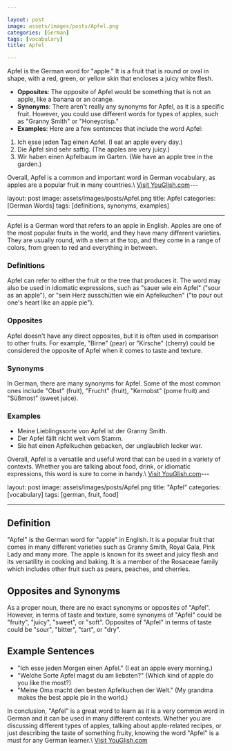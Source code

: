 ```yaml
---

layout: post
image: assets/images/posts/Apfel.png
categories: [German]
tags: [vocabulary]
title: Apfel

---
```


Apfel is the German word for "apple." It is a fruit that is round or oval in shape, with a red, green, or yellow skin that encloses a juicy white flesh.

* **Opposites**: The opposite of Apfel would be something that is not an apple, like a banana or an orange.
* **Synonyms**: There aren't really any synonyms for Apfel, as it is a specific fruit. However, you could use different words for types of apples, such as "Granny Smith" or "Honeycrisp."
* **Examples**: Here are a few sentences that include the word Apfel:

1. Ich esse jeden Tag einen Apfel. (I eat an apple every day.)
2. Die Äpfel sind sehr saftig. (The apples are very juicy.)
3. Wir haben einen Apfelbaum im Garten. (We have an apple tree in the garden.)

Overall, Apfel is a common and important word in German vocabulary, as apples are a popular fruit in many countries.\ <a id="yg-widget-0" class="youglish-widget" data-query="Apfel" data-lang="german" data-components="8412" data-auto-start="0" data-bkg-color="theme_light" data-title="How%20to%20pronounce%20Apfel%20in%20German"  rel="nofollow" href="https://youglish.com">Visit YouGlish.com</a><script async src="https://youglish.com/public/emb/widget.js" charset="utf-8"></script>---

layout: post
image: assets/images/posts/Apfel.png
title: Apfel
categories: [German Words]
tags: [definitions, synonyms, examples]

---

Apfel is a German word that refers to an apple in English. Apples are one of the most popular fruits in the world, and they have many different varieties. They are usually round, with a stem at the top, and they come in a range of colors, from green to red and everything in between.

### Definitions

Apfel can refer to either the fruit or the tree that produces it. The word may also be used in idiomatic expressions, such as "sauer wie ein Apfel" ("sour as an apple"), or "sein Herz ausschütten wie ein Apfelkuchen" ("to pour out one's heart like an apple pie").

### Opposites

Apfel doesn't have any direct opposites, but it is often used in comparison to other fruits. For example, "Birne" (pear) or "Kirsche" (cherry) could be considered the opposite of Apfel when it comes to taste and texture.

### Synonyms

In German, there are many synonyms for Apfel. Some of the most common ones include "Obst" (fruit), "Frucht" (fruit), "Kernobst" (pome fruit) and "Süßmost" (sweet juice).

### Examples

- Meine Lieblingssorte von Apfel ist der Granny Smith.
- Der Apfel fällt nicht weit vom Stamm.
- Sie hat einen Apfelkuchen gebacken, der unglaublich lecker war.

Overall, Apfel is a versatile and useful word that can be used in a variety of contexts. Whether you are talking about food, drink, or idiomatic expressions, this word is sure to come in handy.\ <a id="yg-widget-0" class="youglish-widget" data-query="Apfel" data-lang="german" data-components="8412" data-auto-start="0" data-bkg-color="theme_light" data-title="How%20to%20pronounce%20Apfel%20in%20German"  rel="nofollow" href="https://youglish.com">Visit YouGlish.com</a><script async src="https://youglish.com/public/emb/widget.js" charset="utf-8"></script>---

layout: post
image: assets/images/posts/Apfel.png
title: "Apfel"
categories: [vocabulary]
tags: [german, fruit, food]

---

## Definition

"Apfel" is the German word for "apple" in English. It is a popular fruit that comes in many different varieties such as Granny Smith, Royal Gala, Pink Lady and many more. The apple is known for its sweet and juicy flesh and its versatility in cooking and baking. It is a member of the Rosaceae family which includes other fruit such as pears, peaches, and cherries.

## Opposites and Synonyms

As a proper noun, there are no exact synonyms or opposites of "Apfel". However, in terms of taste and texture, some synonyms of "Apfel" could be "fruity", "juicy", "sweet", or "soft". Opposites of "Apfel" in terms of taste could be "sour", "bitter", "tart", or "dry".

## Example Sentences

- "Ich esse jeden Morgen einen Apfel." (I eat an apple every morning.)
- "Welche Sorte Apfel magst du am liebsten?" (Which kind of apple do you like the most?)
- "Meine Oma macht den besten Apfelkuchen der Welt." (My grandma makes the best apple pie in the world.)

In conclusion, "Apfel" is a great word to learn as it is a very common word in German and it can be used in many different contexts. Whether you are discussing different types of apples, talking about apple-related recipes, or just describing the taste of something fruity, knowing the word "Apfel" is a must for any German learner.\ <a id="yg-widget-0" class="youglish-widget" data-query="Apfel" data-lang="german" data-components="8412" data-auto-start="0" data-bkg-color="theme_light" data-title="How%20to%20pronounce%20Apfel%20in%20German"  rel="nofollow" href="https://youglish.com">Visit YouGlish.com</a><script async src="https://youglish.com/public/emb/widget.js" charset="utf-8"></script>